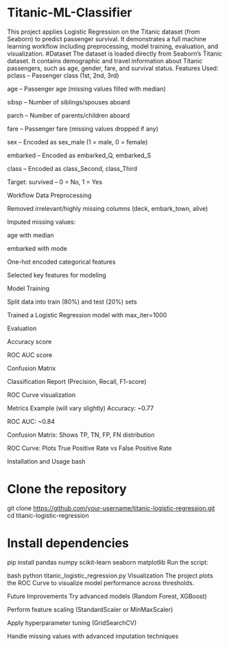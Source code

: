 # Titanic-ML-Classifier
This project applies Logistic Regression on the Titanic dataset (from Seaborn) to predict passenger survival. It demonstrates a full machine learning workflow including preprocessing, model training, evaluation, and visualization.
#Dataset
The dataset is loaded directly from Seaborn’s Titanic dataset.
It contains demographic and travel information about Titanic passengers, such as age, gender, fare, and survival status.
Features Used:
pclass – Passenger class (1st, 2nd, 3rd)

age – Passenger age (missing values filled with median)

sibsp – Number of siblings/spouses aboard

parch – Number of parents/children aboard

fare – Passenger fare (missing values dropped if any)

sex – Encoded as sex_male (1 = male, 0 = female)

embarked – Encoded as embarked_Q, embarked_S

class – Encoded as class_Second, class_Third

Target:
survived – 0 = No, 1 = Yes

Workflow
Data Preprocessing

Removed irrelevant/highly missing columns (deck, embark_town, alive)

Imputed missing values:

age with median

embarked with mode

One-hot encoded categorical features

Selected key features for modeling

Model Training

Split data into train (80%) and test (20%) sets

Trained a Logistic Regression model with max_iter=1000

Evaluation

Accuracy score

ROC AUC score

Confusion Matrix

Classification Report (Precision, Recall, F1-score)

ROC Curve visualization

Metrics Example (will vary slightly)
Accuracy: ~0.77

ROC AUC: ~0.84

Confusion Matrix: Shows TP, TN, FP, FN distribution

ROC Curve: Plots True Positive Rate vs False Positive Rate

Installation and Usage
bash
# Clone the repository
git clone https://github.com/your-username/titanic-logistic-regression.git
cd titanic-logistic-regression

# Install dependencies
pip install pandas numpy scikit-learn seaborn matplotlib
Run the script:

bash
python titanic_logistic_regression.py
Visualization
The project plots the ROC Curve to visualize model performance across thresholds.

Future Improvements
Try advanced models (Random Forest, XGBoost)

Perform feature scaling (StandardScaler or MinMaxScaler)

Apply hyperparameter tuning (GridSearchCV)

Handle missing values with advanced imputation techniques
